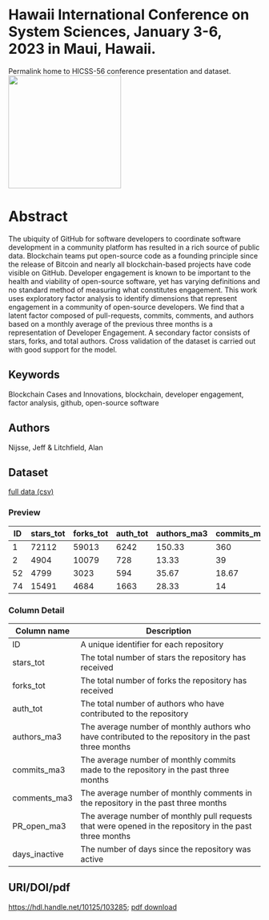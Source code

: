 # Hawaii International Conference on System Sciences, January 3-6, 2023 in Maui, Hawaii.
Permalink home to HICSS-56 conference presentation and dataset.\
<img src="https://user-images.githubusercontent.com/39792005/211438461-be18ac7c-0b34-4ab6-b865-7592a8e7b68c.png" width="225"/>
# Abstract
The ubiquity of GitHub for software developers to coordinate software development in a community platform has resulted in a rich source of public data. Blockchain teams put open-source code as a founding principle since the release of Bitcoin and nearly all blockchain-based projects have code visible on GitHub. Developer engagement is known to be important to the health and viability of open-source software, yet has varying definitions and no standard method of measuring what constitutes engagement. This work uses exploratory factor analysis to identify dimensions that represent engagement in a community of open-source developers. We find that a latent factor composed of pull-requests, commits, comments, and authors based on a monthly average of the previous three months is a representation of Developer Engagement. A secondary factor consists of stars, forks, and total authors. Cross validation of the dataset is carried out with good support for the model.
## Keywords
Blockchain Cases and Innovations, blockchain, developer engagement, factor analysis, github, open-source software
## Authors
Nijsse, Jeff & Litchfield, Alan
## Dataset
[full data (csv)](data/blockchain_data_2022-mar.csv)
### Preview
| ID  | stars_tot | forks_tot | auth_tot | authors_ma3 | commits_ma3 | comments_ma3 | PR_open_ma3 | days_inactive |
| --- | --- | --- | --- | --- | --- | --- | --- | --- |
| 1 | 72112 | 59013 | 6242 | 150.33 | 360 | 2440.67 | 170.67 | 0.006 |
| 2 | 4904 | 10079 | 728 | 13.33 | 39 | 23 | 3 | 0.696 |
| 52 | 4799 | 3023 | 594 | 35.67 | 18.67 | 138 | 19.33 | 0.287 |
| 74 | 15491 | 4684 | 1663 | 28.33 | 14 | 91.67 | 9.33 | 0.031 |
### Column Detail
| Column name       | Description                                                                            |
| ----------------- | -------------------------------------------------------------------------------------- |
| ID                | A unique identifier for each repository                                                |
| stars_tot         | The total number of stars the repository has received                                   |
| forks_tot         | The total number of forks the repository has received                                   |
| auth_tot          | The total number of authors who have contributed to the repository                     |
| authors_ma3       | The average number of monthly authors who have contributed to the repository in the past three months |
| commits_ma3       | The average number of monthly commits made to the repository in the past three months       |
| comments_ma3      | The average number of monthly comments in the repository in the past three months |
| PR_open_ma3       | The average number of monthly pull requests that were opened in the repository in the past three months |
| days_inactive     | The number of days since the repository was active |
## URI/DOI/pdf
https://hdl.handle.net/10125/103285; [pdf download](Nijsse-Litchfield-Developer-Engagement-HICSS56.pdf)

